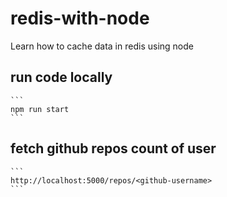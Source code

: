 # redis-with-node
Learn how to cache data in redis using node

## run code locally
    ``` 
    npm run start
    ```

## fetch github repos count of user

    ``` 
    http://localhost:5000/repos/<github-username>
    ```
